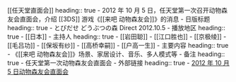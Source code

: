 [[任天堂直面会]]
heading:: true
	- 2012 年 10 月 5 日，任天堂第一次召开动物森友会直面会，介绍 [[3DS]] 游戏《[[来吧 动物森友会]]》的消息
	- 日版标题
	  heading:: true
		- とびだせ どうぶつの森 Direct 2012.10.5
	- 播放地区
	  heading:: true
		- [[日本]]
	- 主持人
	  heading:: true
		- [[岩田聪]]
		- [[江口胜也]]
		- [[京极绫]]
		- [[毛吕功]]
		- [[保坂有纱]]
		- [[高桥幸嗣]]
		- [[户高一生]]
	- 主要内容
	  heading:: true
		- 《[[来吧 动物森友会]]》场景、家居设计、音乐、多人模式等
	- 备注
	  heading:: true
		- 任天堂第一次动物森友会直面会
	- 外部链接
	  heading:: true
		- [2012 年 10 月 5 日动物森友会直面会](https://www.bilibili.com/video/BV1jE41157uA/)